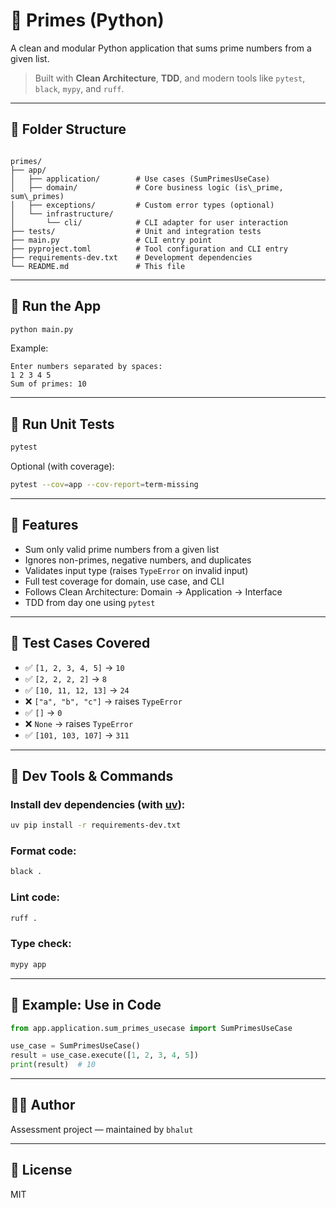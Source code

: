 # 🧮 Primes (Python)

A clean and modular Python application that sums prime numbers from a given list.

> Built with **Clean Architecture**, **TDD**, and modern tools like `pytest`, `black`, `mypy`, and `ruff`.

---

## 📁 Folder Structure

```

primes/
├── app/
│   ├── application/        # Use cases (SumPrimesUseCase)
│   ├── domain/             # Core business logic (is\_prime, sum\_primes)
│   ├── exceptions/         # Custom error types (optional)
│   └── infrastructure/
│       └── cli/            # CLI adapter for user interaction
├── tests/                  # Unit and integration tests
├── main.py                 # CLI entry point
├── pyproject.toml          # Tool configuration and CLI entry
├── requirements-dev.txt    # Development dependencies
└── README.md               # This file

```

---

## 🚀 Run the App

```bash
python main.py
```

Example:

```text
Enter numbers separated by spaces:
1 2 3 4 5
Sum of primes: 10
```

---

## 🧪 Run Unit Tests

```bash
pytest
```

Optional (with coverage):

```bash
pytest --cov=app --cov-report=term-missing
```

---

## 🧠 Features

- Sum only valid prime numbers from a given list
- Ignores non-primes, negative numbers, and duplicates
- Validates input type (raises `TypeError` on invalid input)
- Full test coverage for domain, use case, and CLI
- Follows Clean Architecture: Domain → Application → Interface
- TDD from day one using `pytest`

---

## 🧪 Test Cases Covered

- ✅ `[1, 2, 3, 4, 5]` → `10`
- ✅ `[2, 2, 2, 2]` → `8`
- ✅ `[10, 11, 12, 13]` → `24`
- ❌ `["a", "b", "c"]` → raises `TypeError`
- ✅ `[]` → `0`
- ❌ `None` → raises `TypeError`
- ✅ `[101, 103, 107]` → `311`

---

## 🧼 Dev Tools & Commands

### Install dev dependencies (with [uv](https://github.com/astral-sh/uv)):

```bash
uv pip install -r requirements-dev.txt
```

### Format code:

```bash
black .
```

### Lint code:

```bash
ruff .
```

### Type check:

```bash
mypy app
```

---

## 🧪 Example: Use in Code

```python
from app.application.sum_primes_usecase import SumPrimesUseCase

use_case = SumPrimesUseCase()
result = use_case.execute([1, 2, 3, 4, 5])
print(result)  # 10
```

---

## 🧑‍💻 Author

Assessment project — maintained by `bhalut`

---

## 📄 License

MIT
